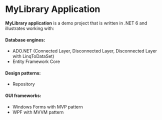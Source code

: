 # MyLibrary Application

**MyLibrary application** is a demo project that is written in .NET 6 and illustrates working with:

#### Database engines:

 - ADO.NET (Connected Layer, Disconnected Layer, Disconnected Layer with LinqToDataSet)
 - Entity Framework Core

#### Design patterns:

 - Repository

#### GUI frameworks:

 - Windows Forms with MVP pattern
 - WPF with MVVM pattern

